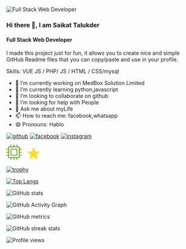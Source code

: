 ![Full Stack Web Developer](https://scontent.fdac5-2.fna.fbcdn.net/v/t39.30808-6/317327800_3416639595277419_2353559190088763506_n.jpg?stp=dst-jpg_p526x296&_nc_cat=103&ccb=1-7&_nc_sid=730e14&_nc_eui2=AeHQUor1ci0bZsimAO7lr6InZPBDQHAyYyZk8ENAcDJjJtdTtIHytRo-3GCRywtucDNDptHay57p5r1poTFDUHuq&_nc_ohc=7QDAlZqSzS0AX8znjnc&_nc_ht=scontent.fdac5-2.fna&oh=00_AfAq6JWUjP2ko7I3tp2FjUbZUagpD5-UmpXpJZkgW9TnxQ&oe=63B6DE89)


### Hi there 👋, I am Saikat Talukder
#### Full Stack Web Developer

I made this project just for fun, it allows you to create nice and simple GitHub Readme files that you can copy/paste and use in your profile.

Skills: VUE JS / PHP/ JS / HTML / CSS/mysql

- 🔭 I’m currently working on MedBox Solution Limited 
- 🌱 I’m currently learning python,javascript 
- 👯 I’m looking to collaborate on github 
- 🤔 I’m looking for help with People 
- 💬 Ask me about myLife 
- 📫 How to reach me: facebook,whatsapp 
- 😄 Pronouns: Hablo 


[<img src='https://cdn.jsdelivr.net/npm/simple-icons@3.0.1/icons/github.svg' alt='github' height='40'>](https://github.com/https://github.com/saikatExpress)  [<img src='https://cdn.jsdelivr.net/npm/simple-icons@3.0.1/icons/facebook.svg' alt='facebook' height='40'>](https://www.facebook.com/https://www.facebook.com/saikat.khan.1029)  [<img src='https://cdn.jsdelivr.net/npm/simple-icons@3.0.1/icons/instagram.svg' alt='instagram' height='40'>](https://www.instagram.com/https://www.instagram.com//)  

<a href='https://docs.github.com/en/developers'><img src='https://raw.githubusercontent.com/acervenky/animated-github-badges/master/assets/devbadge.gif' width='40' height='40'></a> <a href='https://stars.github.com/'><img src='https://raw.githubusercontent.com/acervenky/animated-github-badges/master/assets/starbadge.gif' width='35' height='35'></a> 

[![trophy](https://github-profile-trophy.vercel.app/?username=https://github.com/saikatExpress)](https://github.com/ryo-ma/github-profile-trophy)

[![Top Langs](https://github-readme-stats.vercel.app/api/top-langs/?username=https://github.com/saikatExpress)](https://github.com/anuraghazra/github-readme-stats)

![GitHub stats](https://github-readme-stats.vercel.app/api?username=https://github.com/saikatExpress&show_icons=true)  

![GitHub Activity Graph](https://activity-graph.herokuapp.com/graph?username=https://github.com/saikatExpress)  

![GitHub metrics](https://metrics.lecoq.io/https://github.com/saikatExpress)  

![GitHub streak stats](https://streak-stats.demolab.com/?user=https://github.com/saikatExpress)  

![Profile views](https://gpvc.arturio.dev/https://github.com/saikatExpress)  
